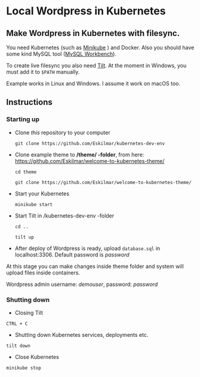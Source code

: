 # Local Wordpress in Kubernetes

Make Wordpress in Kubernetes with filesync.
------

You need Kubernetes (such as [Minikube](https://minikube.sigs.k8s.io/docs/) ) and Docker.
Also you should have some kind MySQL tool ([MySQL Workbench](https://dev.mysql.com/downloads/workbench/)).

To create live filesync you also need [Tilt](https://tilt.dev/).
At the moment in Windows, you must add it to `$PATH` manually.

Example works in Linux and Windows. I assume it work on macOS too.

## Instructions

### Starting up
  * Clone *this* repository to your computer
  
    `git clone https://github.com/Eskilmar/kubernetes-dev-env`
  * Clone example theme to **/theme/ -folder**, from here: https://github.com/Eskilmar/welcome-to-kubernetes-theme/
  
    `cd theme`
    
    `git clone https://github.com/Eskilmar/welcome-to-kubernetes-theme/`
    
  * Start your Kubernetes 
  
    `minikube start`
    
  * Start Tilt in /kubernetes-dev-env -folder
  
    `cd ..`
    
    `tilt up`
    
  * After deploy of Wordpress is ready, upload `database.sql` in localhost:3306. Default password is *password*

At this stage you can make changes inside theme folder and system will upload files inside containers.

   Wordpress admin username: *demouser*, password: *password*

### Shutting down

  * Closing Tilt
  
  `CTRL + C`
  
  * Shutting down Kubernetes services, deployments etc.
  
  `tilt down`
  
  * Close Kubernetes
  
  `minikube stop`
